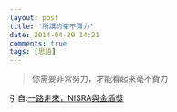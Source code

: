 ```yaml
---
layout: post
title: '所謂的毫不費力'
date: 2014-04-29 14:21
comments: true
tags: [思語]
---
```

> 你需要非常努力，才能看起來毫不費力

引自:[一路走來，NISRA與金盾獎](http://blog.shaolin.tw/2011/12/nisra-and-inter-university-information.html "一路走來，NISRA與金盾獎")